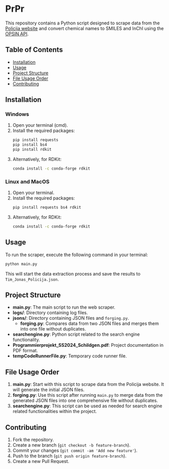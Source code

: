 
# PrPr

This repository contains a Python script designed to scrape data from the [Policija website](https://www.policija.si/) and convert chemical names to SMILES and InChI using the [OPSIN API](https://opsin.ch.cam.ac.uk/).

## Table of Contents
- [Installation](#installation)
- [Usage](#usage)
- [Project Structure](#project-structure)
- [File Usage Order](#file-usage-order)
- [Contributing](#contributing)

## Installation

### Windows

1. Open your terminal (cmd).
2. Install the required packages:
    ```sh
    pip install requests
    pip install bs4
    pip install rdkit
    ```
3. Alternatively, for RDKit:
    ```sh
    conda install -c conda-forge rdkit
    ```

### Linux and MacOS

1. Open your terminal.
2. Install the required packages:
    ```sh
    pip install requests bs4 rdkit
    ```
3. Alternatively, for RDKit:
    ```sh
    conda install -c conda-forge rdkit
    ```

## Usage

To run the scraper, execute the following command in your terminal:
```sh
python main.py
```
This will start the data extraction process and save the results to `Tim_Jonas_Policija.json`.

## Project Structure

- **main.py**: The main script to run the web scraper.
- **logs/**: Directory containing log files.
- **jsons/**: Directory containing JSON files and `forging.py`.
    - **forging.py**: Compares data from two JSON files and merges them into one file without duplicates.
- **searchengine.py**: Python script related to the search engine functionality.
- **Programmierprojekt_SS2024_Schildgen.pdf**: Project documentation in PDF format.
- **tempCodeRunnerFile.py**: Temporary code runner file.

## File Usage Order

1. **main.py**: Start with this script to scrape data from the Policija website. It will generate the initial JSON files.
2. **forging.py**: Use this script after running `main.py` to merge data from the generated JSON files into one comprehensive file without duplicates.
3. **searchengine.py**: This script can be used as needed for search engine related functionalities within the project.

## Contributing

1. Fork the repository.
2. Create a new branch (`git checkout -b feature-branch`).
3. Commit your changes (`git commit -am 'Add new feature'`).
4. Push to the branch (`git push origin feature-branch`).
5. Create a new Pull Request.
